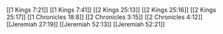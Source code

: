 [[1 Kings 7:21]]
[[1 Kings 7:41]]
[[2 Kings 25:13]]
[[2 Kings 25:16]]
[[2 Kings 25:17]]
[[1 Chronicles 18:8]]
[[2 Chronicles 3:15]]
[[2 Chronicles 4:12]]
[[Jeremiah 27:19]]
[[Jeremiah 52:13]]
[[Jeremiah 52:21]]
